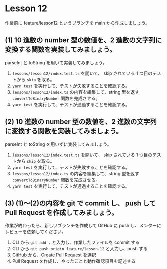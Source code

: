 # Lesson 12

作業前に feature/lesson12 というブランチを main から作成しましょう。

## (1) 10 進数の number 型の数値を、2 進数の文字列に変換する関数を実装してみましょう。

parseInt と toString を用いて実装してみましょう。

1. `lessons/lesson12/index.test.ts` を開いて、 skip されている 1 つ目のテストから `skip` を取る。
1. `yarn test` を実行して、テストが失敗することを確認する。
1. `lessons/lesson12/index.ts` の内容を編集して、string 型を返す `convertToBinaryNumber` 関数を完成させる。
1. `yarn test` を実行して、テストが通過することを確認する。

## (2) 10 進数の number 型の数値を、2 進数の文字列に変換する関数を実装してみましょう。

parseInt と toString を用いずに実装してみましょう。

1. `lessons/lesson12/index.test.ts` を開いて、 skip されている 1 つ目のテストから `skip` を取る。
1. `yarn test` を実行して、テストが失敗することを確認する。
1. `lessons/lesson12/index.ts` の内容を編集して、string 型を返す `convertToBinaryNumber` 関数を完成させる。
1. `yarn test` を実行して、テストが通過することを確認する。

## (3) (1)〜(2)の内容を git で commit し、 push して Pull Request を作成してみましょう。

作業が終わったら、新しいブランチを作成して GitHub に push し、メンターにレビューを依頼してください。

1. CLI から `git add .` と入力し、作業したファイルを commit する
1. CLI から `git push origin feature/lesson-12` と入力し、push する
1. GitHub から、Create Pull Request を選択
1. Pull Request を作成し、やったことと動作確認項目を記述する
